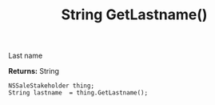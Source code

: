 ﻿---
uid: crmscript_ref_NSSaleStakeholder_GetLastname
title: String GetLastname()
intellisense: NSSaleStakeholder.GetLastname
keywords: NSSaleStakeholder, GetLastname
so.topic: reference
---

Last name

**Returns:** String


```crmscript
NSSaleStakeholder thing;
String lastname  = thing.GetLastname();
```


